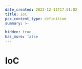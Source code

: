```yaml
---
date_created: 2022-12-11T17:51:02
title: IoC
pcx_content_type: definition
summary: >-

hidden: true
has_more: false
---
```


# IoC
